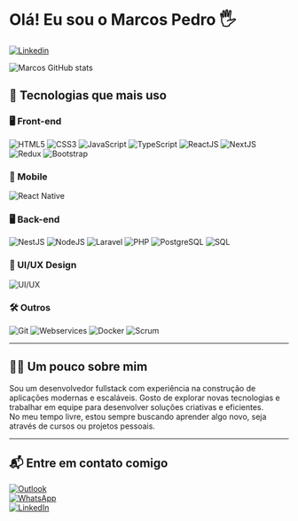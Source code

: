# Olá! Eu sou o Marcos Pedro 🖐️

[![Linkedin](https://img.shields.io/badge/LinkedIn-0077B5?style=for-the-badge&logo=linkedin&logoColor=white)](https://www.linkedin.com/in/marcos-pedro-alves-376a7b209)

![Marcos GitHub stats](https://github-readme-stats.vercel.app/api?username=marcospedroweb&show_icons=true&theme=dark)

## 🚀 Tecnologias que mais uso
### 🖥️ Front-end
![HTML5](https://img.shields.io/badge/HTML5-E34F26?style=for-the-badge&logo=html5&logoColor=white)
![CSS3](https://img.shields.io/badge/CSS3-1572B6?style=for-the-badge&logo=css3&logoColor=white)
![JavaScript](https://img.shields.io/badge/JavaScript-F7DF1E?style=for-the-badge&logo=javascript&logoColor=black)
![TypeScript](https://img.shields.io/badge/TypeScript-3178C6?style=for-the-badge&logo=typescript&logoColor=white)
![ReactJS](https://img.shields.io/badge/React-61DAFB?style=for-the-badge&logo=react&logoColor=black)
![NextJS](https://img.shields.io/badge/Next.js-000000?style=for-the-badge&logo=next.js&logoColor=white)
![Redux](https://img.shields.io/badge/Redux-764ABC?style=for-the-badge&logo=redux&logoColor=white)
![Bootstrap](https://img.shields.io/badge/Bootstrap-7952B3?style=for-the-badge&logo=bootstrap&logoColor=white)

### 📱 Mobile
![React Native](https://img.shields.io/badge/React_Native-61DAFB?style=for-the-badge&logo=react&logoColor=black)

### 🖥️ Back-end
![NestJS](https://img.shields.io/badge/NestJS-E0234E?style=for-the-badge&logo=nestjs&logoColor=white)
![NodeJS](https://img.shields.io/badge/Node.js-339933?style=for-the-badge&logo=node.js&logoColor=white)
![Laravel](https://img.shields.io/badge/Laravel-FF2D20?style=for-the-badge&logo=laravel&logoColor=white)
![PHP](https://img.shields.io/badge/PHP-777BB4?style=for-the-badge&logo=php&logoColor=white)
![PostgreSQL](https://img.shields.io/badge/PostgreSQL-4169E1?style=for-the-badge&logo=postgresql&logoColor=white)
![SQL](https://img.shields.io/badge/SQL-4479A1?style=for-the-badge&logo=amazon-dynamodb&logoColor=white)

### 🎨 UI/UX Design
![UI/UX](https://img.shields.io/badge/UI%2FUX-Design-informational?style=for-the-badge)

### 🛠️ Outros
![Git](https://img.shields.io/badge/Git-F05032?style=for-the-badge&logo=git&logoColor=white)
![Webservices](https://img.shields.io/badge/Webservices-0078D7?style=for-the-badge)
![Docker](https://img.shields.io/badge/Docker-2496ED?style=for-the-badge&logo=docker&logoColor=white)
![Scrum](https://img.shields.io/badge/Scrum-6DB33F?style=for-the-badge)

---

## 🧑‍💻 Um pouco sobre mim
Sou um desenvolvedor fullstack com experiência na construção de aplicações modernas e escaláveis. Gosto de explorar novas tecnologias e trabalhar em equipe para desenvolver soluções criativas e eficientes.  
No meu tempo livre, estou sempre buscando aprender algo novo, seja através de cursos ou projetos pessoais.

---

## 📬 Entre em contato comigo
[![Outlook](https://img.shields.io/badge/Outlook-0078D4?style=for-the-badge&logo=microsoft-outlook&logoColor=white)](mailto:marcospedro.alves@outlook.com)  
[![WhatsApp](https://img.shields.io/badge/WhatsApp-25D366?style=for-the-badge&logo=whatsapp&logoColor=white)](https://wa.me/11980950160)  
[![LinkedIn](https://img.shields.io/badge/LinkedIn-0077B5?style=for-the-badge&logo=linkedin&logoColor=white)](https://www.linkedin.com/in/marcospedroalves/)

